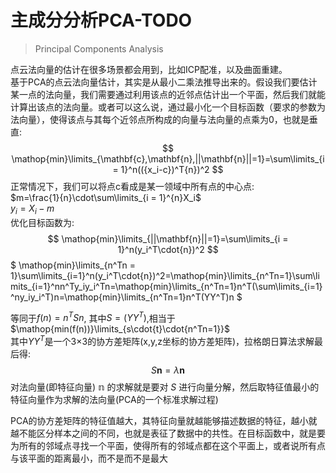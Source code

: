 # 主成分分析PCA-TODO
>Principal Components Analysis


点云法向量的估计在很多场景都会用到，比如ICP配准，以及曲面重建。<br>
  基于PCA的点云法向量估计，其实是从最小二乘法推导出来的。假设我们要估计某一点的法向量，我们需要通过利用该点的近邻点估计出一个平面，然后我们就能计算出该点的法向量。或者可以这么说，通过最小化一个目标函数（要求的参数为法向量），使得该点与其每个近邻点所构成的向量与法向量的点乘为0，也就是垂直:<br>
$$
\mathop{min}\limits_{\mathbf{c},\mathbf{n},||\mathbf{n}||=1}=\sum\limits_{i = 1}^n(({x_i-c})^T{n})^2
$$
正常情况下，我们可以将点c看成是某一领域中所有点的中心点: <br>$m=\frac{1}{n}\cdot\sum\limits_{i = 1}^{n}X_i$
<br>$y_i=X_i-m$<br>
优化目标函数为:<br>
$$
\mathop{min}\limits_{||\mathbf{n}||=1}=\sum\limits_{i = 1}^n(y_i^T\cdot{n})^2 
$$
$
\mathop{min}\limits_{n^Tn = 1}\sum\limits_{i=1}^n(y_i^T\cdot{n})^2=\mathop{min}\limits_{n^Tn=1}\sum\limits_{i=1}^nn^Ty_iy_i^Tn=\mathop{min}\limits_{n^Tn=1}n^T(\sum\limits_{i=1}^ny_iy_i^T)n=\mathop{min}\limits_{n^Tn=1}n^T(YY^T)n
$
<br>

等同于$f(n)=n^TSn$, 其中$S=(YY^T)$,相当于
$\mathop{min(f(n))}\limits_{s\cdot{t}\cdot{n^Tn=1}}$<br>
其中$YY^T$是一个3×3的协方差矩阵(x,y,z坐标的协方差矩阵)，拉格朗日算法求解最后得:<br>
$$S\mathbf{n}=\lambda\mathbf{n}$$
对法向量(即特征向量) $\mathbb{n}$ 的求解就是要对 $S$ 进行向量分解，然后取特征值最小的特征向量作为求解的法向量(PCA的一个标准求解过程)

PCA的协方差矩阵的特征值越大，其特征向量就越能够描述数据的特征，越小就越不能区分样本之间的不同，也就是表征了数据中的共性。在目标函数中，就是要为所有的邻域点寻找一个平面，使得所有的邻域点都在这个平面上，或者说所有点与该平面的距离最小，而不是而不是最大